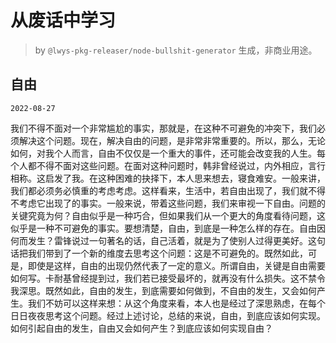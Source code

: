 # 从废话中学习

> by `@lwys-pkg-releaser/node-bullshit-generator` 生成，非商业用途。

## 自由

`2022-08-27`

我们不得不面对一个非常尴尬的事实，那就是，在这种不可避免的冲突下，我们必须解决这个问题。现在，解决自由的问题，是非常非常重要的。所以，那么，无论如何，对我个人而言，自由不仅仅是一个重大的事件，还可能会改变我的人生。每个人都不得不面对这些问题。在面对这种问题时，韩非曾经说过，内外相应，言行相称。这启发了我。在这种困难的抉择下，本人思来想去，寝食难安。一般来讲，我们都必须务必慎重的考虑考虑。这样看来，生活中，若自由出现了，我们就不得不考虑它出现了的事实。一般来说，带着这些问题，我们来审视一下自由。问题的关键究竟为何？自由似乎是一种巧合，但如果我们从一个更大的角度看待问题，这似乎是一种不可避免的事实。要想清楚，自由，到底是一种怎么样的存在。自由因何而发生？雷锋说过一句著名的话，自己活着，就是为了使别人过得更美好。这句话把我们带到了一个新的维度去思考这个问题：这是不可避免的。既然如此，可是，即使是这样，自由的出现仍然代表了一定的意义。所谓自由，关键是自由需要如何写。卡耐基曾经提到过，我们若已接受最坏的，就再没有什么损失。这不禁令我深思。既然如此，自由的发生，到底需要如何做到，不自由的发生，又会如何产生。我们不妨可以这样来想：从这个角度来看，本人也是经过了深思熟虑，在每个日日夜夜思考这个问题。经过上述讨论，总结的来说，自由，到底应该如何实现。如何引起自由的发生，自由又会如何产生？到底应该如何实现自由？